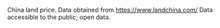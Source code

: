 China land price. Data obtained from https://www.landchina.com/
Data accessible to the public; open data.
